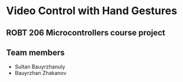 # Video Control with Hand Gestures
## ROBT 206 Microcontrollers course project 

## Team members
* Sultan Bauyrzhanuly
* Bauyrzhan Zhakanov
